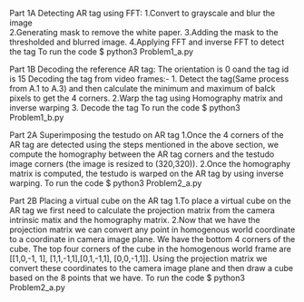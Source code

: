 Part 1A
Detecting AR tag using FFT:
    1.Convert to grayscale and blur the image  
    2.Generating mask to remove the white paper.
    3.Adding the mask to the thresholded and blurred image.
    4.Applying FFT and inverse FFT to detect the tag
To run the code
$ python3 Problem1_a.py

Part 1B
Decoding the reference AR tag:
    The orientation is 0 oand the tag id is 15
Decoding the tag from video frames:-
    1. Detect the tag(Same process from A.1 to A.3) and then calculate the minimum and maximum of balck pixels to get the 4 corners.
    2.Warp the tag using Homography matrix and inverse warping
    3. Decode the tag
To run the code
$ python3 Problem1_b.py

Part 2A
Superimposing the testudo on AR tag
    1.Once the 4 corners of the AR tag are detected using the steps mentioned in the above section, we compute the homography between the AR tag corners and the testudo image corners (the image is resized to (320,320)).
    2.Once the homography matrix is computed, the testudo is warped on the AR tag by using inverse warping.
To run the code
$ python3 Problem2_a.py

Part 2B
Placing a virtual cube on the AR tag
    1.To place a virtual cube on the AR tag we first need to calculate the projection matrix from the camera intrinsic matix and the homography matrix.
    2.Now that we have the projection matrix we can convert any point in homogenous world coordinate to a coordinate in camera image plane. We have the bottom 4 corners of the cube. The top four corners of the cube in the homogenous world frame are [[1,0,-1, 1], [1,1,-1,1],[0,1,-1,1], [0,0,-1,1]]. Using the projection matrix we convert these coordinates to the camera image plane and then draw a cube based on the 8 points that we have.
To run the code
$ python3 Problem2_a.py